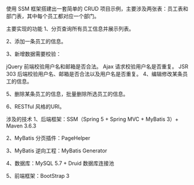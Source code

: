 使用 SSM 框架搭建出一套简单的 CRUD 项目示例，主要涉及两张表：员工表和部门表，其中每个员工都对应一个部门。

主要实现的功能
1、分页查询所有员工信息并展示列表。

2、添加一条员工的信息。

3、新增数据需要校验：

jQuery 前端校验用户名和邮箱是否合法。
Ajax 请求校验用户名是否重复。
JSR 303 后端校验用户名、邮箱是否合法以及用户名是否重复。
4、编辑修改某条员工的信息。

5、删除某条员工的信息，批量删除所选员工的信息。

6、RESTful 风格的URI。

涉及的技术
1、后端框架：SSM（Spring 5 + Spring MVC + MyBatis 3）+ Maven 3.6.3

2、MyBatis 分页插件：PageHelper

3、MyBatis 逆向工程：MyBatis Generator

4、数据库：MySQL 5.7 + Druid 数据库连接池

5、前端框架：BootStrap 3
